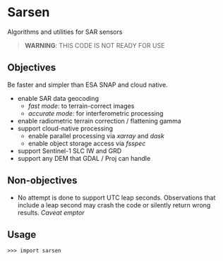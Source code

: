 # Sarsen

Algorithms and utilities for SAR sensors

> **WARNING**: THIS CODE IS NOT READY FOR USE

## Objectives

Be faster and simpler than ESA SNAP and cloud native.

- enable SAR data geocoding
  - *fast mode*: to terrain-correct images
  - *accurate mode*: for interferometric processing
- enable radiometric terrain correction / flattening gamma
- support cloud-native processing
  - enable parallel processing via *xarray* and *dask*
  - enable object storage access via *fsspec*
- support Sentinel-1 SLC IW and GRD
- support any DEM that GDAL / Proj can handle

## Non-objectives

- No attempt is done to support UTC leap seconds. Observations that include a leap second may crash the code or
  silently return wrong results. *Caveat emptor*

## Usage

```python-repl
>>> import sarsen

```
